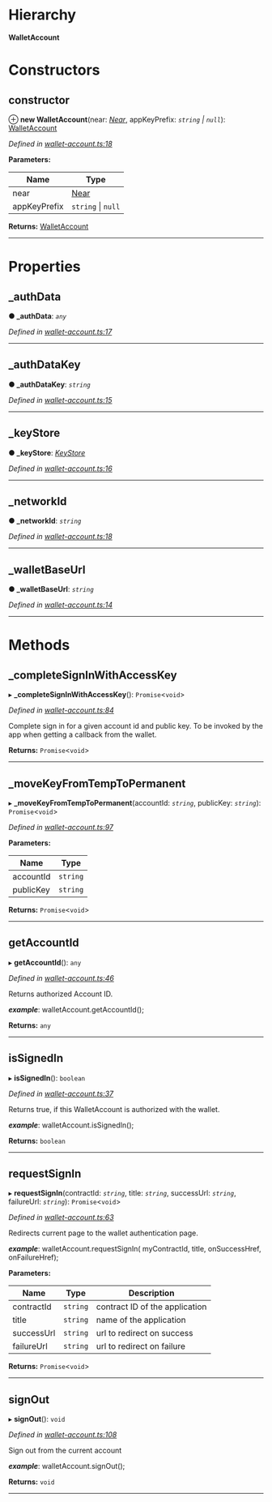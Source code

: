 

# Hierarchy

**WalletAccount**

# Constructors

<a id="constructor"></a>

##  constructor

⊕ **new WalletAccount**(near: *[Near](_near_.near.md)*, appKeyPrefix: *`string` \| `null`*): [WalletAccount](_wallet_account_.walletaccount.md)

*Defined in [wallet-account.ts:18](https://github.com/nearprotocol/nearlib/blob/7050e25/src.ts/wallet-account.ts#L18)*

**Parameters:**

| Name | Type |
| ------ | ------ |
| near | [Near](_near_.near.md) |
| appKeyPrefix | `string` \| `null` |

**Returns:** [WalletAccount](_wallet_account_.walletaccount.md)

___

# Properties

<a id="_authdata"></a>

##  _authData

**● _authData**: *`any`*

*Defined in [wallet-account.ts:17](https://github.com/nearprotocol/nearlib/blob/7050e25/src.ts/wallet-account.ts#L17)*

___
<a id="_authdatakey"></a>

##  _authDataKey

**● _authDataKey**: *`string`*

*Defined in [wallet-account.ts:15](https://github.com/nearprotocol/nearlib/blob/7050e25/src.ts/wallet-account.ts#L15)*

___
<a id="_keystore"></a>

##  _keyStore

**● _keyStore**: *[KeyStore](_key_stores_keystore_.keystore.md)*

*Defined in [wallet-account.ts:16](https://github.com/nearprotocol/nearlib/blob/7050e25/src.ts/wallet-account.ts#L16)*

___
<a id="_networkid"></a>

##  _networkId

**● _networkId**: *`string`*

*Defined in [wallet-account.ts:18](https://github.com/nearprotocol/nearlib/blob/7050e25/src.ts/wallet-account.ts#L18)*

___
<a id="_walletbaseurl"></a>

##  _walletBaseUrl

**● _walletBaseUrl**: *`string`*

*Defined in [wallet-account.ts:14](https://github.com/nearprotocol/nearlib/blob/7050e25/src.ts/wallet-account.ts#L14)*

___

# Methods

<a id="_completesigninwithaccesskey"></a>

##  _completeSignInWithAccessKey

▸ **_completeSignInWithAccessKey**(): `Promise`<`void`>

*Defined in [wallet-account.ts:84](https://github.com/nearprotocol/nearlib/blob/7050e25/src.ts/wallet-account.ts#L84)*

Complete sign in for a given account id and public key. To be invoked by the app when getting a callback from the wallet.

**Returns:** `Promise`<`void`>

___
<a id="_movekeyfromtemptopermanent"></a>

##  _moveKeyFromTempToPermanent

▸ **_moveKeyFromTempToPermanent**(accountId: *`string`*, publicKey: *`string`*): `Promise`<`void`>

*Defined in [wallet-account.ts:97](https://github.com/nearprotocol/nearlib/blob/7050e25/src.ts/wallet-account.ts#L97)*

**Parameters:**

| Name | Type |
| ------ | ------ |
| accountId | `string` |
| publicKey | `string` |

**Returns:** `Promise`<`void`>

___
<a id="getaccountid"></a>

##  getAccountId

▸ **getAccountId**(): `any`

*Defined in [wallet-account.ts:46](https://github.com/nearprotocol/nearlib/blob/7050e25/src.ts/wallet-account.ts#L46)*

Returns authorized Account ID.

*__example__*: walletAccount.getAccountId();

**Returns:** `any`

___
<a id="issignedin"></a>

##  isSignedIn

▸ **isSignedIn**(): `boolean`

*Defined in [wallet-account.ts:37](https://github.com/nearprotocol/nearlib/blob/7050e25/src.ts/wallet-account.ts#L37)*

Returns true, if this WalletAccount is authorized with the wallet.

*__example__*: walletAccount.isSignedIn();

**Returns:** `boolean`

___
<a id="requestsignin"></a>

##  requestSignIn

▸ **requestSignIn**(contractId: *`string`*, title: *`string`*, successUrl: *`string`*, failureUrl: *`string`*): `Promise`<`void`>

*Defined in [wallet-account.ts:63](https://github.com/nearprotocol/nearlib/blob/7050e25/src.ts/wallet-account.ts#L63)*

Redirects current page to the wallet authentication page.

*__example__*: walletAccount.requestSignIn( myContractId, title, onSuccessHref, onFailureHref);

**Parameters:**

| Name | Type | Description |
| ------ | ------ | ------ |
| contractId | `string` |  contract ID of the application |
| title | `string` |  name of the application |
| successUrl | `string` |  url to redirect on success |
| failureUrl | `string` |  url to redirect on failure |

**Returns:** `Promise`<`void`>

___
<a id="signout"></a>

##  signOut

▸ **signOut**(): `void`

*Defined in [wallet-account.ts:108](https://github.com/nearprotocol/nearlib/blob/7050e25/src.ts/wallet-account.ts#L108)*

Sign out from the current account

*__example__*: walletAccount.signOut();

**Returns:** `void`

___

